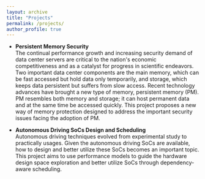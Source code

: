 ```yaml
---
layout: archive
title: "Projects"
permalink: /projects/
author_profile: true
---
```


* **Persistent Memory Security** <br>
The continual performance growth and increasing security demand of data center servers are critical to the nation's economic competitiveness and as a catalyst for progress in scientific endeavors. Two important data center components are the main memory, which can be fast accessed but hold data only temporarily, and storage, which keeps data persistent but suffers from slow access. Recent technology advances have brought a new type of memory, persistent memory (PM). PM resembles both memory and storage; it can host permanent data and at the same time be accessed quickly. This project proposes a new way of memory protection designed to address the important security issues facing the adoption of PM.


* **Autonomous Driving SoCs Design and Scheduling** <br>
Autonomous driving techniques evolved from experimental study to practically usages. Given the autonomous driving SoCs are available, how to design and better utilize these SoCs becomes an important topic. This project aims to use performance models to guide the hardware design space exploration and better utilize SoCs through dependency-aware scheduling.  
